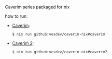 Caverim series packaged for nix

how to run:
  - [Caverim](https://badcop.itch.io/caverim):
  
    ``$ nix run github:vesdev/caverim-nix#caverim``
  
  - [Caverim 2](https://badcop.itch.io/caverim-2):
  
    ``$ nix run github:vesdev/caverim-nix#caverim2``
